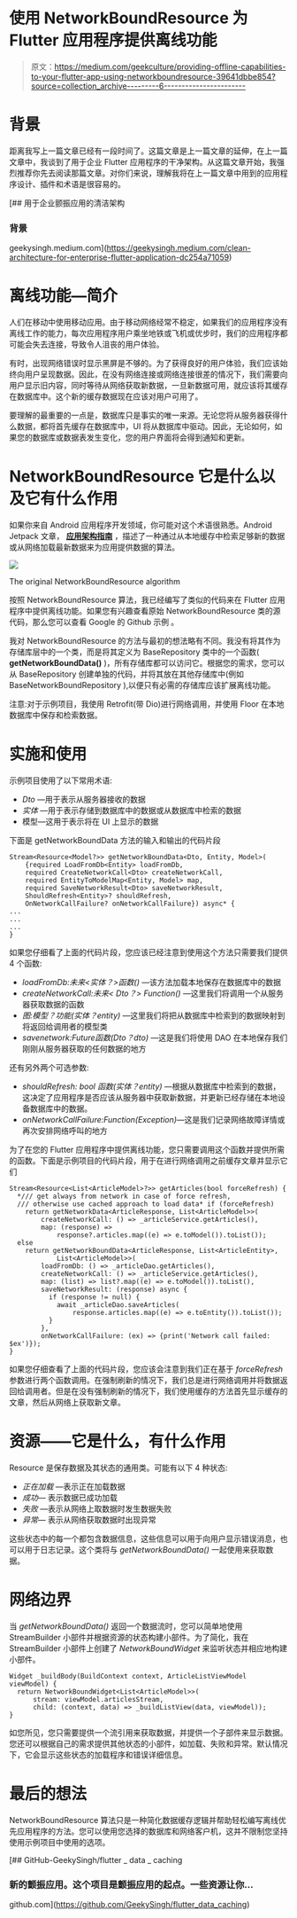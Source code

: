# 使用 NetworkBoundResource 为 Flutter 应用程序提供离线功能

> 原文：<https://medium.com/geekculture/providing-offline-capabilities-to-your-flutter-app-using-networkboundresource-39641dbbe854?source=collection_archive---------6----------------------->

# 背景

距离我写上一篇文章已经有一段时间了。这篇文章是上一篇文章的延伸，在上一篇文章中，我谈到了用于企业 Flutter 应用程序的干净架构。从这篇文章开始，我强烈推荐你先去阅读那篇文章。对你们来说，理解我将在上一篇文章中用到的应用程序设计、插件和术语是很容易的。

[](https://geekysingh.medium.com/clean-architecture-for-enterprise-flutter-application-dc254a71059) [## 用于企业颤振应用的清洁架构

### 背景

geekysingh.medium.com](https://geekysingh.medium.com/clean-architecture-for-enterprise-flutter-application-dc254a71059) 

# 离线功能—简介

人们在移动中使用移动应用。由于移动网络经常不稳定，如果我们的应用程序没有离线工作的能力，每次应用程序用户乘坐地铁或飞机或优步时，我们的应用程序都可能会失去连接，导致令人沮丧的用户体验。

有时，出现网络错误时显示黑屏是不够的。为了获得良好的用户体验，我们应该始终向用户呈现数据。因此，在没有网络连接或网络连接很差的情况下，我们需要向用户显示旧内容，同时等待从网络获取新数据，一旦新数据可用，就应该将其缓存在数据库中。这个新的缓存数据现在应该对用户可用了。

要理解的最重要的一点是，数据库只是事实的唯一来源。无论您将从服务器获得什么数据，都将首先缓存在数据库中，UI 将从数据库中驱动。因此，无论如何，如果您的数据库或数据表发生变化，您的用户界面将会得到通知和更新。

# NetworkBoundResource 它是什么以及它有什么作用

如果你来自 Android 应用程序开发领域，你可能对这个术语很熟悉。Android Jetpack 文章， [**应用架构指南**](https://developer.android.com/jetpack/docs/guide) ，描述了一种通过从本地缓存中检索足够新的数据或从网络加载最新数据来为应用提供数据的算法。

![](img/5f8a7f0e6961fff6383df3c7a55eeff9.png)

The original NetworkBoundResource algorithm

按照 NetworkBoundResource 算法，我已经编写了类似的代码来在 Flutter 应用程序中提供离线功能。如果您有兴趣查看原始 NetworkBoundResource 类的源代码，那么您可以查看 Google 的 Github 示例 。

我对 NetworkBoundResource 的方法与最初的想法略有不同。我没有将其作为存储库层中的一个类，而是将其定义为 BaseRepository 类中的一个函数( **getNetworkBoundData()** )，所有存储库都可以访问它。根据您的需求，您可以从 BaseRepository 创建单独的代码，并将其放在其他存储库中(例如 BaseNetworkBoundRepository ),以便只有必需的存储库应该扩展离线功能。

注意:对于示例项目，我使用 Retrofit(带 Dio)进行网络调用，并使用 Floor 在本地数据库中保存和检索数据。

# 实施和使用

示例项目使用了以下常用术语:

*   *Dto* —用于表示从服务器接收的数据
*   *实体* —用于表示存储到数据库中的数据或从数据库中检索的数据
*   模型—这用于表示将在 UI 上显示的数据

下面是 getNetworkBoundData 方法的输入和输出的代码片段

```
Stream<Resource<Model?>> getNetworkBoundData<Dto, Entity, Model>(
    {required LoadFromDb<Entity> loadFromDb,
    required CreateNetworkCall<Dto> createNetworkCall,
    required EntityToModelMap<Entity, Model> map,
    required SaveNetworkResult<Dto> saveNetworkResult,
    ShouldRefresh<Entity>? shouldRefresh,
    OnNetworkCallFailure? onNetworkCallFailure}) async* {
...
...
...
}
```

如果您仔细看了上面的代码片段，您应该已经注意到使用这个方法只需要我们提供 4 个函数:

*   *loadFromDb:未来<实体？>函数()* —该方法加载本地保存在数据库中的数据
*   *createNetworkCall:未来< Dto？> Function()* —这里我们将调用一个从服务器获取数据的函数
*   *图:模型？功能(实体？entity)* —这里我们将把从数据库中检索到的数据映射到将返回给调用者的模型类
*   *savenetwork:Future<void>函数(Dto？dto)* —这是我们将使用 DAO 在本地保存我们刚刚从服务器获取的任何数据的地方

还有另外两个可选参数:

*   *shouldRefresh: bool 函数(实体？entity)* —根据从数据库中检索到的数据，这决定了应用程序是否应该从服务器中获取新数据，并更新已经存储在本地设备数据库中的数据。
*   *onNetworkCallFailure:Function(Exception)*—这是我们记录网络故障详情或再次安排网络呼叫的地方

为了在您的 Flutter 应用程序中提供离线功能，您只需要调用这个函数并提供所需的函数。下面是示例项目的代码片段，用于在进行网络调用之前缓存文章并显示它们

```
Stream<Resource<List<ArticleModel>?>> getArticles(bool forceRefresh) {
  */// get always from network in case of force refresh,
  /// otherwise use cached approach to load data* if (forceRefresh)
    return getNetworkData<ArticleResponse, List<ArticleModel>>(
        createNetworkCall: () => _articleService.getArticles(),
        map: (response) =>
            response?.articles.map((e) => e.toModel()).toList());
  else
    return getNetworkBoundData<ArticleResponse, List<ArticleEntity>,
            List<ArticleModel>>(
        loadFromDb: () => _articleDao.getArticles(),
        createNetworkCall: () => _articleService.getArticles(),
        map: (list) => list?.map((e) => e.toModel()).toList(),
        saveNetworkResult: (response) async {
          if (response != null) {
            await _articleDao.saveArticles(
                response.articles.map((e) => e.toEntity()).toList());
          }
        },
        onNetworkCallFailure: (ex) => {print('Network call failed: $ex')});
}
```

如果您仔细查看了上面的代码片段，您应该会注意到我们正在基于 *forceRefresh* 参数进行两个函数调用。在强制刷新的情况下，我们总是进行网络调用并将数据返回给调用者。但是在没有强制刷新的情况下，我们使用缓存的方法首先显示缓存的文章，然后从网络上获取新文章。

# 资源——它是什么，有什么作用

Resource 是保存数据及其状态的通用类。可能有以下 4 种状态:

*   *正在加载* —表示正在加载数据
*   *成功—* 表示数据已成功加载
*   *失败* —表示从网络上取数据时发生数据失败
*   *异常—* 表示从网络获取数据时出现异常

这些状态中的每一个都包含数据信息，这些信息可以用于向用户显示错误消息，也可以用于日志记录。这个类将与 *getNetworkBoundData()* 一起使用来获取数据。

# 网络边界

当 *getNetworkBoundData()* 返回一个数据流时，您可以简单地使用 StreamBuilder 小部件并根据资源的状态构建小部件。为了简化，我在 StreamBuilder 小部件上创建了 *NetworkBoundWidget* 来监听状态并相应地构建小部件。

```
Widget _buildBody(BuildContext context, ArticleListViewModel viewModel) {
  return NetworkBoundWidget<List<ArticleModel>>(
      stream: viewModel.articlesStream,
      child: (context, data) => _buildListView(data, viewModel));
}
```

如您所见，您只需要提供一个流引用来获取数据，并提供一个子部件来显示数据。您还可以根据自己的需求提供其他状态的小部件，如加载、失败和异常。默认情况下，它会显示这些状态的加载程序和错误详细信息。

# 最后的想法

NetworkBoundResource 算法只是一种简化数据缓存逻辑并帮助轻松编写离线优先应用程序的方法。您可以使用您选择的数据库和网络客户机，这并不限制您坚持使用示例项目中使用的选项。

[](https://github.com/GeekySingh/flutter_data_caching) [## GitHub-GeekySingh/flutter _ data _ caching

### 新的颤振应用。这个项目是颤振应用的起点。一些资源让你…

github.com](https://github.com/GeekySingh/flutter_data_caching)